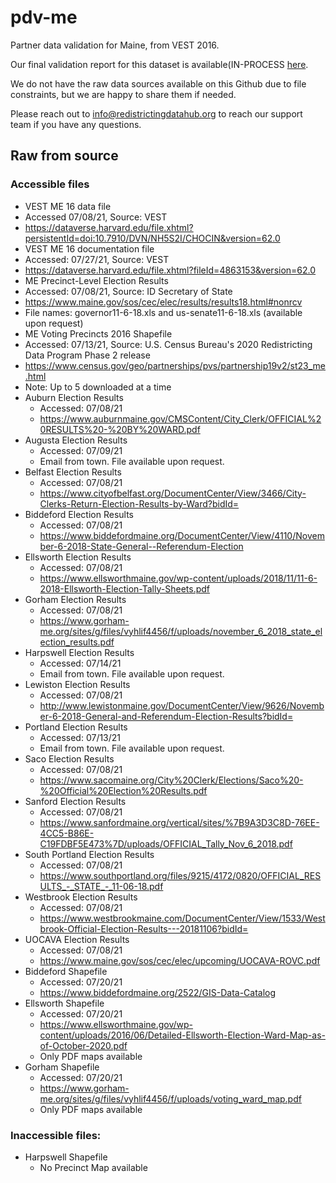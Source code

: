 # pdv-me
Partner data validation for Maine, from VEST 2016. 

Our final validation report for this dataset is available(IN-PROCESS [here](https://redistrictingdatahub.org/dataset/).

We do not have the raw data sources available on this Github due to file constraints, but we are happy to share them if needed. 

Please reach out to info@redistrictingdatahub.org to reach our support team if you have any questions.

## Raw from source

### Accessible files
- VEST ME 16 data file
 - Accessed 07/08/21, Source: VEST
 - https://dataverse.harvard.edu/file.xhtml?persistentId=doi:10.7910/DVN/NH5S2I/CHOCIN&version=62.0
- VEST ME 16 documentation file
 - Accessed: 07/27/21, Source: VEST
 - https://dataverse.harvard.edu/file.xhtml?fileId=4863153&version=62.0
- ME Precinct-Level Election Results
 - Accessed: 07/08/21, Source: ID Secretary of State
 - https://www.maine.gov/sos/cec/elec/results/results18.html#nonrcv
 - File names: governor11-6-18.xls and us-senate11-6-18.xls  (available upon request)
- ME Voting Precincts 2016 Shapefile
 - Accessed: 07/13/21, Source: U.S. Census Bureau's 2020 Redistricting Data Program Phase 2 release
 - https://www.census.gov/geo/partnerships/pvs/partnership19v2/st23_me.html
 - Note: Up to 5 downloaded at a time
- Auburn Election Results  
  - Accessed: 07/08/21
  - https://www.auburnmaine.gov/CMSContent/City_Clerk/OFFICIAL%20RESULTS%20-%20BY%20WARD.pdf
- Augusta Election Results
  - Accessed: 07/09/21
  - Email from town. File available upon request.
- Belfast Election Results
  - Accessed: 07/08/21
  - https://www.cityofbelfast.org/DocumentCenter/View/3466/City-Clerks-Return-Election-Results-by-Ward?bidId=
- Biddeford Election Results
  - Accessed: 07/08/21
  - https://www.biddefordmaine.org/DocumentCenter/View/4110/November-6-2018-State-General--Referendum-Election
- Ellsworth Election Results
  - Accessed: 07/08/21
  - https://www.ellsworthmaine.gov/wp-content/uploads/2018/11/11-6-2018-Ellsworth-Election-Tally-Sheets.pdf
- Gorham Election Results
  - Accessed: 07/08/21
  - https://www.gorham-me.org/sites/g/files/vyhlif4456/f/uploads/november_6_2018_state_election_results.pdf
- Harpswell Election Results
  - Accessed: 07/14/21
  - Email from town. File available upon request.
- Lewiston Election Results
  - Accessed: 07/08/21
  - http://www.lewistonmaine.gov/DocumentCenter/View/9626/November-6-2018-General-and-Referendum-Election-Results?bidId=
- Portland Election Results
  - Accessed: 07/13/21
  - Email from town. File available upon request.
- Saco Election Results
  - Accessed: 07/08/21
  - https://www.sacomaine.org/City%20Clerk/Elections/Saco%20-%20Official%20Election%20Results.pdf
- Sanford Election Results
  - Accessed: 07/08/21
  - https://www.sanfordmaine.org/vertical/sites/%7B9A3D3C8D-76EE-4CC5-B86E-C19FDBF5E473%7D/uploads/OFFICIAL_Tally_Nov_6_2018.pdf
- South Portland Election Results
  - Accessed: 07/08/21
  - https://www.southportland.org/files/9215/4172/0820/OFFICIAL_RESULTS_-_STATE_-_11-06-18.pdf
- Westbrook Election Results
  - Accessed: 07/08/21
  - https://www.westbrookmaine.com/DocumentCenter/View/1533/Westbrook-Official-Election-Results---20181106?bidId=
- UOCAVA Election Results
  - Accessed: 07/08/21
  - https://www.maine.gov/sos/cec/elec/upcoming/UOCAVA-ROVC.pdf
- Biddeford Shapefile
  - Accessed: 07/20/21
  - https://www.biddefordmaine.org/2522/GIS-Data-Catalog
- Ellsworth Shapefile
  - Accessed: 07/20/21
  - https://www.ellsworthmaine.gov/wp-content/uploads/2016/06/Detailed-Ellsworth-Election-Ward-Map-as-of-October-2020.pdf
  - Only PDF maps available
- Gorham Shapefile
  - Accessed: 07/20/21
  - https://www.gorham-me.org/sites/g/files/vyhlif4456/f/uploads/voting_ward_map.pdf
  - Only PDF maps available

### Inaccessible files: 
- Harpswell Shapefile
  - No Precinct Map available
